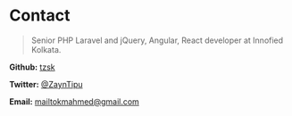 # Contact

> Senior PHP Laravel and jQuery, Angular, React developer at Innofied Kolkata.

**Github:** <a href="https://tzsk.github.io">tzsk</a>

**Twitter:** <a href="https://twitter.com/ZaynTipu" target="_blank">@ZaynTipu</a>

**Email:** <a href="mailto:mailtokmahmed@gmail.com" target="_blank">mailtokmahmed@gmail.com</a>

